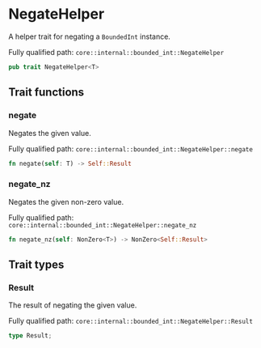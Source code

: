 # NegateHelper

A helper trait for negating a `BoundedInt` instance.

Fully qualified path: `core::internal::bounded_int::NegateHelper`

```rust
pub trait NegateHelper<T>
```

## Trait functions

### negate

Negates the given value.

Fully qualified path: `core::internal::bounded_int::NegateHelper::negate`

```rust
fn negate(self: T) -> Self::Result
```


### negate_nz

Negates the given non-zero value.

Fully qualified path: `core::internal::bounded_int::NegateHelper::negate_nz`

```rust
fn negate_nz(self: NonZero<T>) -> NonZero<Self::Result>
```


## Trait types

### Result

The result of negating the given value.

Fully qualified path: `core::internal::bounded_int::NegateHelper::Result`

```rust
type Result;
```


